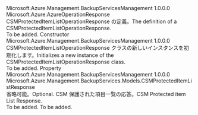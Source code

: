 <Type Name="CSMProtectedItemListOperationResponse" FullName="Microsoft.Azure.Management.BackupServices.Models.CSMProtectedItemListOperationResponse">
  <TypeSignature Language="C#" Value="public class CSMProtectedItemListOperationResponse : Microsoft.Azure.AzureOperationResponse" />
  <TypeSignature Language="ILAsm" Value=".class public auto ansi beforefieldinit CSMProtectedItemListOperationResponse extends Microsoft.Azure.AzureOperationResponse" />
  <TypeSignature Language="DocId" Value="T:Microsoft.Azure.Management.BackupServices.Models.CSMProtectedItemListOperationResponse" />
  <TypeSignature Language="VB.NET" Value="Public Class CSMProtectedItemListOperationResponse&#xA;Inherits AzureOperationResponse" />
  <TypeSignature Language="F#" Value="type CSMProtectedItemListOperationResponse = class&#xA;    inherit AzureOperationResponse" />
  <AssemblyInfo>
    <AssemblyName>Microsoft.Azure.Management.BackupServicesManagement</AssemblyName>
    <AssemblyVersion>1.0.0.0</AssemblyVersion>
  </AssemblyInfo>
  <Base>
    <BaseTypeName>Microsoft.Azure.AzureOperationResponse</BaseTypeName>
  </Base>
  <Interfaces />
  <Docs>
    <summary>
            <span data-ttu-id="a4581-101">CSMProtectedItemListOperationResponse の定義。</span><span class="sxs-lookup"><span data-stu-id="a4581-101">The definition of a CSMProtectedItemListOperationResponse.</span></span>
            </summary>
    <remarks>To be added.</remarks>
  </Docs>
  <Members>
    <Member MemberName=".ctor">
      <MemberSignature Language="C#" Value="public CSMProtectedItemListOperationResponse ();" />
      <MemberSignature Language="ILAsm" Value=".method public hidebysig specialname rtspecialname instance void .ctor() cil managed" />
      <MemberSignature Language="DocId" Value="M:Microsoft.Azure.Management.BackupServices.Models.CSMProtectedItemListOperationResponse.#ctor" />
      <MemberSignature Language="VB.NET" Value="Public Sub New ()" />
      <MemberType>Constructor</MemberType>
      <AssemblyInfo>
        <AssemblyName>Microsoft.Azure.Management.BackupServicesManagement</AssemblyName>
        <AssemblyVersion>1.0.0.0</AssemblyVersion>
      </AssemblyInfo>
      <Parameters />
      <Docs>
        <summary>
            <span data-ttu-id="a4581-102">CSMProtectedItemListOperationResponse クラスの新しいインスタンスを初期化します。</span><span class="sxs-lookup"><span data-stu-id="a4581-102">Initializes a new instance of the CSMProtectedItemListOperationResponse class.</span></span>
            </summary>
        <remarks>To be added.</remarks>
      </Docs>
    </Member>
    <Member MemberName="CSMProtectedItemListResponse">
      <MemberSignature Language="C#" Value="public Microsoft.Azure.Management.BackupServices.Models.CSMProtectedItemListResponse CSMProtectedItemListResponse { get; set; }" />
      <MemberSignature Language="ILAsm" Value=".property instance class Microsoft.Azure.Management.BackupServices.Models.CSMProtectedItemListResponse CSMProtectedItemListResponse" />
      <MemberSignature Language="DocId" Value="P:Microsoft.Azure.Management.BackupServices.Models.CSMProtectedItemListOperationResponse.CSMProtectedItemListResponse" />
      <MemberSignature Language="VB.NET" Value="Public Property CSMProtectedItemListResponse As CSMProtectedItemListResponse" />
      <MemberSignature Language="F#" Value="member this.CSMProtectedItemListResponse : Microsoft.Azure.Management.BackupServices.Models.CSMProtectedItemListResponse with get, set" Usage="Microsoft.Azure.Management.BackupServices.Models.CSMProtectedItemListOperationResponse.CSMProtectedItemListResponse" />
      <MemberType>Property</MemberType>
      <AssemblyInfo>
        <AssemblyName>Microsoft.Azure.Management.BackupServicesManagement</AssemblyName>
        <AssemblyVersion>1.0.0.0</AssemblyVersion>
      </AssemblyInfo>
      <ReturnValue>
        <ReturnType>Microsoft.Azure.Management.BackupServices.Models.CSMProtectedItemListResponse</ReturnType>
      </ReturnValue>
      <Docs>
        <summary>
            <span data-ttu-id="a4581-103">省略可能。</span><span class="sxs-lookup"><span data-stu-id="a4581-103">Optional.</span></span> <span data-ttu-id="a4581-104">CSM 保護された項目一覧の応答。</span><span class="sxs-lookup"><span data-stu-id="a4581-104">CSM Protected item List Response.</span></span>
            </summary>
        <value>To be added.</value>
        <remarks>To be added.</remarks>
      </Docs>
    </Member>
  </Members>
</Type>